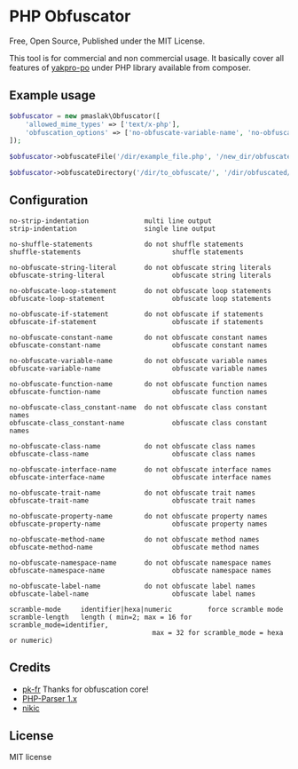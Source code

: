 # PHP Obfuscator

Free, Open Source, Published under the MIT License.

This tool is for commercial and non commercial usage. It basically cover all features of [yakpro-po](https://github.com/pk-fr/yakpro-po)
under PHP library available from composer.

## Example usage
```php
$obfuscator = new pmaslak\Obfuscator([
    'allowed_mime_types' => ['text/x-php'],
    'obfuscation_options' => ['no-obfuscate-variable-name', 'no-obfuscate-method-name', 'no-obfuscate-class-name', 'no-obfuscate-property-name']
]);

$obfuscator->obfuscateFile('/dir/example_file.php', '/new_dir/obfuscated_file.php');

$obfuscator->obfuscateDirectory('/dir/to_obfuscate/', '/dir/obfuscated/');

```

## Configuration
    no-strip-indentation              multi line output
    strip-indentation                 single line output
    
    no-shuffle-statements             do not shuffle statements
    shuffle-statements                       shuffle statements
    
    no-obfuscate-string-literal       do not obfuscate string literals
    obfuscate-string-literal                 obfuscate string literals
    
    no-obfuscate-loop-statement       do not obfuscate loop statements
    obfuscate-loop-statement                 obfuscate loop statements
    
    no-obfuscate-if-statement         do not obfuscate if statements
    obfuscate-if-statement                   obfuscate if statements
    
    no-obfuscate-constant-name        do not obfuscate constant names
    obfuscate-constant-name                  obfuscate constant names
    
    no-obfuscate-variable-name        do not obfuscate variable names
    obfuscate-variable-name                  obfuscate variable names
    
    no-obfuscate-function-name        do not obfuscate function names
    obfuscate-function-name                  obfuscate function names
    
    no-obfuscate-class_constant-name  do not obfuscate class constant names
    obfuscate-class_constant-name            obfuscate class constant names
    
    no-obfuscate-class-name           do not obfuscate class names
    obfuscate-class-name                     obfuscate class names
    
    no-obfuscate-interface-name       do not obfuscate interface names
    obfuscate-interface-name                 obfuscate interface names
    
    no-obfuscate-trait-name           do not obfuscate trait names
    obfuscate-trait-name                     obfuscate trait names
    
    no-obfuscate-property-name        do not obfuscate property names
    obfuscate-property-name                  obfuscate property names
    
    no-obfuscate-method-name          do not obfuscate method names
    obfuscate-method-name                    obfuscate method names
    
    no-obfuscate-namespace-name       do not obfuscate namespace names
    obfuscate-namespace-name                 obfuscate namespace names
    
    no-obfuscate-label-name           do not obfuscate label names
    obfuscate-label-name                     obfuscate label names
    
    scramble-mode     identifier|hexa|numeric         force scramble mode
    scramble-length   length ( min=2; max = 16 for scramble_mode=identifier,
                                        max = 32 for scramble_mode = hexa or numeric)


## Credits
- [pk-fr](https://github.com/pk-fr) Thanks for obfuscation core!
- [PHP-Parser 1.x](https://github.com/nikic/PHP-Parser/tree/1.x)
- [nikic](https://github.com/nikic)


## License
MIT license 
